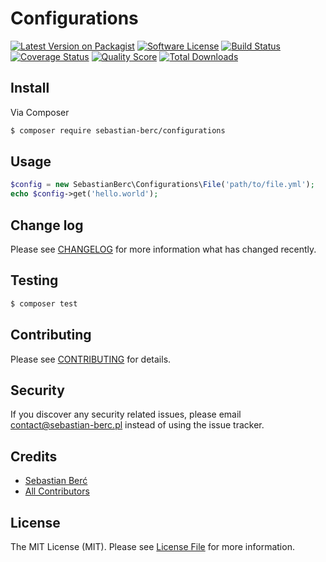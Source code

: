 # Configurations

[![Latest Version on Packagist](https://img.shields.io/packagist/v/sebastian-berc/Configurations.svg?style=flat-square)](https://packagist.org/packages/sebastian-berc/Configurations)
[![Software License](https://img.shields.io/badge/license-MIT-brightgreen.svg?style=flat-square)](LICENSE.md)
[![Build Status](https://img.shields.io/travis/SebastianBerc/Configurations/master.svg?style=flat-square)](https://travis-ci.org/SebastianBerc/Configurations)
[![Coverage Status](https://img.shields.io/scrutinizer/coverage/g/SebastianBerc/Configurations.svg?style=flat-square)](https://scrutinizer-ci.com/g/SebastianBerc/Configurations/code-structure)
[![Quality Score](https://img.shields.io/scrutinizer/g/SebastianBerc/Configurations.svg?style=flat-square)](https://scrutinizer-ci.com/g/SebastianBerc/Configurations)
[![Total Downloads](https://img.shields.io/packagist/dt/sebastian-berc/Configurations.svg?style=flat-square)](https://packagist.org/packages/sebastian-berc/Configurations)

## Install

Via Composer

``` bash
$ composer require sebastian-berc/configurations
```

## Usage

``` php
$config = new SebastianBerc\Configurations\File('path/to/file.yml');
echo $config->get('hello.world');
```

## Change log

Please see [CHANGELOG](CHANGELOG.md) for more information what has changed recently.

## Testing

``` bash
$ composer test
```

## Contributing

Please see [CONTRIBUTING](CONTRIBUTING.md) for details.

## Security

If you discover any security related issues, please email contact@sebastian-berc.pl instead of using the issue tracker.

## Credits

- [Sebastian Berć](https://github.com/SebastianBerc)
- [All Contributors](../../contributors)

## License

The MIT License (MIT). Please see [License File](LICENSE.md) for more information.
